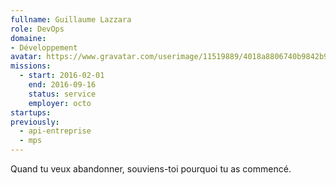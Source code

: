 ```yaml
---
fullname: Guillaume Lazzara
role: DevOps
domaine: 
- Développement
avatar: https://www.gravatar.com/userimage/11519889/4018a8806740b9842b9fa9efbc32db1d?size=512
missions:
  - start: 2016-02-01
    end: 2016-09-16
    status: service
    employer: octo
startups:
previously:
  - api-entreprise
  - mps
---
```


Quand tu veux abandonner, souviens-toi pourquoi tu as commencé.

